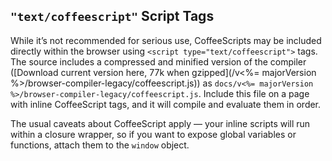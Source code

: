 ## `"text/coffeescript"` Script Tags

While it’s not recommended for serious use, CoffeeScripts may be included directly within the browser using `<script type="text/coffeescript">` tags. The source includes a compressed and minified version of the compiler ([Download current version here, 77k when gzipped](/v<%= majorVersion %>/browser-compiler-legacy/coffeescript.js)) as `docs/v<%= majorVersion %>/browser-compiler-legacy/coffeescript.js`. Include this file on a page with inline CoffeeScript tags, and it will compile and evaluate them in order.

The usual caveats about CoffeeScript apply — your inline scripts will run within a closure wrapper, so if you want to expose global variables or functions, attach them to the `window` object.
